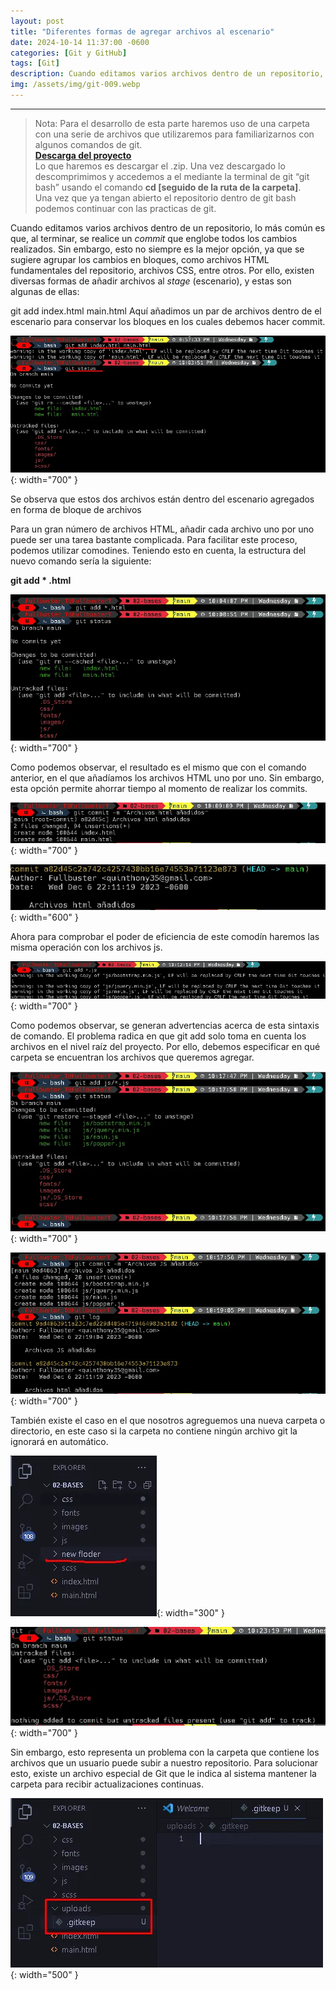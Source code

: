```yaml
---
layout: post
title: "Diferentes formas de agregar archivos al escenario"
date: 2024-10-14 11:37:00 -0600
categories: [Git y GitHub]
tags: [Git]
description: Cuando editamos varios archivos dentro de un repositorio, lo más común es que, al terminar, se realice un commit que englobe todos los cambios realizados.....
img: /assets/img/git-009.webp
---
```


--- 

> Nota: Para el desarrollo de esta parte haremos uso de una carpeta con una serie de archivos que utilizaremos para familiarizarnos con algunos comandos de git.  
> [**Descarga del proyecto**](https://drive.google.com/file/d/1WStEZOTuuqGcdokfw2I2mRT3W7VlSbZi/view?usp=sharing)    
> Lo que haremos es descargar el .zip. Una vez descargado lo descomprimimos y accedemos a el mediante la terminal de git “git bash” usando el comando **cd [seguido de la ruta de la carpeta]**.  
> Una vez que ya tengan abierto el repositorio dentro de git bash podemos continuar con las practicas de git.  

Cuando editamos varios archivos dentro de un repositorio, lo más común es que, al terminar, se realice un *commit* que englobe todos los cambios realizados. Sin embargo, esto no siempre es la mejor opción, ya que se sugiere agrupar los cambios en bloques, como archivos HTML fundamentales del repositorio, archivos CSS, entre otros. Por ello, existen diversas formas de añadir archivos al *stage* (escenario), y estas son algunas de ellas:

git add index.html main.html
Aquí añadimos un par de archivos dentro de el escenario para conservar los bloques en los cuales debemos hacer commit.

![alt text](/assets/img/git-009-1.webp){: width="700" }

Se observa que estos dos archivos están dentro del escenario agregados en forma de bloque de archivos

Para un gran número de archivos HTML, añadir cada archivo uno por uno puede ser una tarea bastante complicada. Para facilitar este proceso, podemos utilizar comodines. Teniendo esto en cuenta, la estructura del nuevo comando sería la siguiente:

**git add * .html**

![alt text](/assets/img/git-009-2.webp){: width="700" }

Como podemos observar, el resultado es el mismo que con el comando anterior, en el que añadíamos los archivos HTML uno por uno. Sin embargo, esta opción permite ahorrar tiempo al momento de realizar los commits.

![alt text](/assets/img/git-009-3.webp){: width="700" }

![alt text](/assets/img/git-009-4.webp){: width="600" }

Ahora para comprobar el poder de eficiencia de este comodín haremos las misma operación con los archivos js.

![alt text](/assets/img/git-009-5.webp){: width="700" }

Como podemos observar, se generan advertencias acerca de esta sintaxis de comando. El problema radica en que git add solo toma en cuenta los archivos en el nivel raíz del proyecto. Por ello, debemos especificar en qué carpeta se encuentran los archivos que queremos agregar.

![alt text](/assets/img/git-009-6.webp){: width="700" }

![alt text](/assets/img/git-009-7.webp){: width="700" }

También existe el caso en el que nosotros agreguemos una nueva carpeta o directorio, en este caso si la carpeta no contiene ningún archivo git la ignorará en automático.

![alt text](/assets/img/git-009-8.webp){: width="300" }

![alt text](/assets/img/git-009-9.webp){: width="700" }

Sin embargo, esto representa un problema con la carpeta que contiene los archivos que un usuario puede subir a nuestro repositorio. Para solucionar esto, existe un archivo especial de Git que le indica al sistema mantener la carpeta para recibir actualizaciones continuas.

![alt text](/assets/img/git-009-10.webp){: width="500" }



